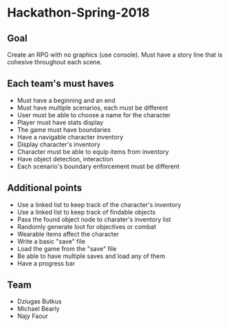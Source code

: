 # Hackathon-Spring-2018

## Goal
Create an RPG with no graphics (use console). Must have a story line that is cohesive throughout each scene. 

## Each team's must haves
- Must have a beginning and an end
- Must have multiple scenarios, each must be different
- User must be able to choose a name for the character
- Player must have stats display
- The game must have boundaries
- Have a navigable character inventory
- Display character's inventory
- Character must be able to equip items from inventory
- Have object detection, interaction
- Each scenario's boundary enforcement must be different

## Additional points
- Use a linked list to keep track of the character's inventory
- Use a linked list to keep track of findable objects
- Pass the found object node to charater's inventory list
- Randomly generate loot for objectives or combat
- Wearable items affect the character
- Write a basic "save" file
- Load the game from the "save" file
- Be able to have multiple saves and load any of them
- Have a progress bar

## Team
- Dziugas Butkus
- Michael Bearly	
- Najy Faour

